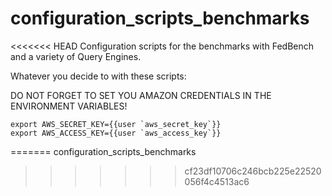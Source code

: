 configuration_scripts_benchmarks
================================

<<<<<<< HEAD
Configuration scripts for the benchmarks with FedBench and a variety of Query Engines.

Whatever you decide to with these scripts:

DO NOT FORGET TO SET YOU AMAZON CREDENTIALS IN THE ENVIRONMENT VARIABLES!

    export AWS_SECRET_KEY={{user `aws_secret_key`}}
    export AWS_ACCESS_KEY={{user `aws_access_key`}}
=======
configuration_scripts_benchmarks
>>>>>>> cf23df10706c246bcb225e22520056f4c4513ac6
